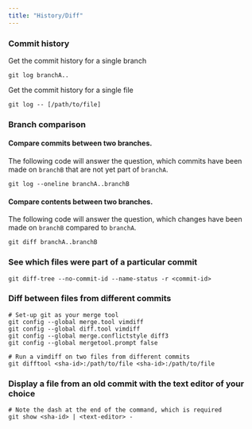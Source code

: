 ```yaml
---
title: "History/Diff"
---
```


### Commit history
Get the commit history for a single branch
```
git log branchA..
```
Get the commit history for a single file
```
git log -- [/path/to/file]
```

### Branch comparison
#### Compare commits between two branches.
The following code will answer the question, which commits have been made on `branchB` that are not yet part of `branchA`.
```
git log --oneline branchA..branchB
```

#### Compare contents between two branches.
The following code will answer the question, which changes have been made on `branchB` compared to `branchA`.
```
git diff branchA..branchB
```

### See which files were part of a particular commit
```
git diff-tree --no-commit-id --name-status -r <commit-id>
```

### Diff between files from different commits
```
# Set-up git as your merge tool
git config --global merge.tool vimdiff
git config --global diff.tool vimdiff
git config --global merge.conflictstyle diff3
git config --global mergetool.prompt false

# Run a vimdiff on two files from different commits
git difftool <sha-id>:/path/to/file <sha-id>:/path/to/file
```

### Display a file from an old commit with the text editor of your choice
```
# Note the dash at the end of the command, which is required
git show <sha-id> | <text-editor> -
```
